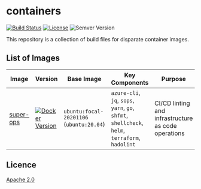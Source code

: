 # containers

[![Build Status](https://dev.azure.com/eirenauts/containers/_apis/build/status/eirenauts.containers?branchName=master)](https://dev.azure.com/eirenauts/containers/_build/latest?definitionId=1&branchName=master) [![License](https://img.shields.io/badge/License-Apache%202.0-blue.svg)](https://choosealicense.com/licenses/apache-2.0/) ![Semver Version](https://img.shields.io/github/v/tag/eirenauts/containers?color=blue&sort=semver)

This repository is a collection of build files for disparate container images.

## List of Images

| Image                                                                                | Version                                                                                                                                       | Base Image                               | Key Components                                                                                  | Purpose                                             |
| ------------------------------------------------------------------------------------ | --------------------------------------------------------------------------------------------------------------------------------------------- | ---------------------------------------- | ----------------------------------------------------------------------------------------------- | --------------------------------------------------- |
| [super-ops](https://github.com/users/eirenauts/packages/container/package/super-ops) | [![Docker Version](https://img.shields.io/badge/version-1.0.0-blue)](https://github.com/users/eirenauts/packages/container/package/super-ops) | `ubuntu:focal-20201106` (`ubuntu:20.04`) | `azure-cli`, `jq`, `sops`, `yarn`, `go`, `shfmt`, `shellcheck`, `helm`, `terraform`, `hadolint` | CI/CD linting and infrastructure as code operations |

## Licence

[Apache 2.0](https://choosealicense.com/licenses/apache-2.0/)
